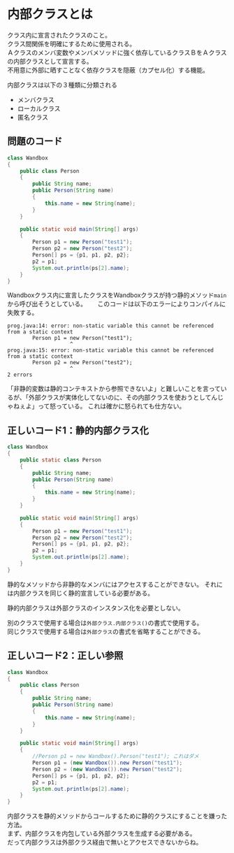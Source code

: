 # 内部クラスとは

クラス内に宣言されたクラスのこと。  
クラス間関係を明確にするために使用される。  
Ａクラスのメンバ変数やメンバメソッドに強く依存しているクラスＢをＡクラスの内部クラスとして宣言する。  
不用意に外部に晒すことなく依存クラスを隠蔽（カプセル化）する機能。

内部クラスは以下の３種類に分類される

- メンバクラス
- ローカルクラス
- 匿名クラス

## 問題のコード

```Java
class Wandbox
{
    public class Person
    {
        public String name;
        public Person(String name)
        {
            this.name = new String(name);
        }
    }

    public static void main(String[] args)
    {
        Person p1 = new Person("test1");
        Person p2 = new Person("test2");
        Person[] ps = {p1, p1, p2, p2};
        p2 = p1;
        System.out.println(ps[2].name);
    }
}
```

Wandboxクラス内に宣言したクラスをWandboxクラスが持つ静的メソッド`main`から呼び出そうとしている。　　
このコードは以下のエラーによりコンパイルに失敗する。

```
prog.java:14: error: non-static variable this cannot be referenced from a static context
        Person p1 = new Person("test1");
                    ^
prog.java:15: error: non-static variable this cannot be referenced from a static context
        Person p2 = new Person("test2");
                    ^
2 errors
```

「非静的変数は静的コンテキストから参照できないよ」と難しいことを言っているが、「外部クラスが実体化してないのに、その内部クラスを使おうとしてんじゃねぇよ」って怒っている。
これは確かに怒られても仕方ない。

## 正しいコード1：静的内部クラス化

```Java
class Wandbox
{
    public static class Person
    {
        public String name;
        public Person(String name)
        {
            this.name = new String(name);
        }
    }

    public static void main(String[] args)
    {
        Person p1 = new Person("test1");
        Person p2 = new Person("test2");
        Person[] ps = {p1, p1, p2, p2};
        p2 = p1;
        System.out.println(ps[2].name);
    }
}
```

静的なメソッドから非静的なメンバにはアクセスすることができない。
それには内部クラスを同じく静的宣言している必要がある。  

静的内部クラスは外部クラスのインスタンス化を必要としない。  

別のクラスで使用する場合は`外部クラス.内部クラス()`の書式で使用する。  
同じクラスで使用する場合は`外部クラス`の書式を省略することができる。  

## 正しいコード2：正しい参照

```Java
class Wandbox
{
    public class Person
    {
        public String name;
        public Person(String name)
        {
            this.name = new String(name);
        }
    }

    public static void main(String[] args)
    {
        //Person p1 = new Wandbox().Person("test1"); これはダメ
        Person p1 = (new Wandbox()).new Person("test1");
        Person p2 = (new Wandbox()).new Person("test2");
        Person[] ps = {p1, p1, p2, p2};
        p2 = p1;
        System.out.println(ps[2].name);
    }
}
```

内部クラスを静的メソッドからコールするために静的クラスにすることを嫌った方法。  
まず、内部クラスを内包している外部クラスを生成する必要がある。  
だって内部クラスは外部クラス経由で無いとアクセスできないからね。
